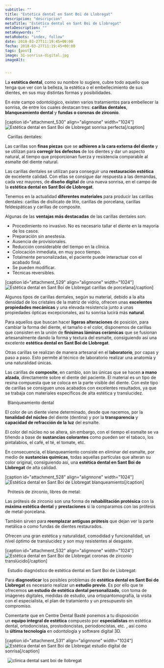 ```yaml
---
subtitle: ""
title: "Estética dental en Sant Boi de Llobregat"
descripcion: "descripcion"
metaTitle: "Estética dental en Sant Boi de Llobregat"
metaDescription: ""
metaKeywords: ""
metaRobots: "index, follow"
date: 2018-03-27T11:19:45+00:00
fecha: 2018-03-27T11:19:45+00:00
tags: [post]
image: 31-sonrisa-digital.jpg
imageAlt: 


---
```



La **estética dental**, como su nombre lo sugiere, cubre todo aquello que tenga que ver con la belleza, la estética o el embellecimiento de sus dientes, en sus muy distintas formas y posibilidades.

En este campo odontológico, existen varios tratamientos para embellecer la sonrisa, de entre los cuales destacan tres: **carillas dentales**, **blanqueamiento dental** y **fundas o coronas de zirconio**.

[caption id="attachment\_530" align="alignnone" width="1024"]![Estética dental en Sant Boi de Llobregat](https://centredentalbaste.com/wp-content/uploads/2018/03/estetica-dental-1024x653.jpg) sonrisa perfecta[/caption]

 
Carillas dentales:



Las carillas son **finas piezas** que se **adhieren a la cara externa del diente** y se utilizan para **corregir los defectos** de los dientes y dar un aspecto natural, al tiempo que proporcionan fuerza y resistencia comparable al esmalte del diente natural.

Las carillas dentales se utilizan para conseguir una **restauración estética** de excelente calidad. Con ellas se consigue dar respuesta a las demandas, cada vez mayores, de **diseño digital** de una nueva sonrisa, en el campo de la **estética dental en Sant Boi de Llobregat**.

Tenemos en la actualidad **diferentes materiales** para producir las carillas dentales: carillas de disilicato de litio, carillas de porcelana, carillas feldespáticas y carillas de composite.

Algunas de las **ventajas más destacadas** de las carillas dentales son:
* Procedimiento no invasivo. No es necesario tallar el diente en la mayoría de los casos.
* Preparación sin anestesia.
* Ausencia de provisionales.
* Reducción considerable del tiempo en la clínica.
* Colocación inmediata, en muy poco tiempo.
* Totalmente personalizadas, el paciente puede interactuar con el acabado final.
* Se pueden modificar.
* Técnicas reversibles.



[caption id="attachment\_529" align="alignnone" width="1024"]![Estética dental en Sant Boi de Llobregat](https://centredentalbaste.com/wp-content/uploads/2018/03/carillas-1024x600.jpg) carillas de porcelana[/caption]

Algunos tipos de carillas dentales, según su material, debido a la alta densidad de los cristales de la matriz de vidrio, ofrecen unas **excelentes propiedades mecánicas** y una elevada resistencia junto a unas propiedades ópticas excepcionales, así tu sonrisa lucirá más **natural**.

Para aquellos que buscan hacer **ligeras alteraciones** de posición, para cambiar la forma del diente, el tamaño o el color, disponemos de carillas que consisten en la unión de **finísimas láminas cerámicas** que se fusionan artesanalmente dando la forma y textura del esmalte, consiguiendo así una excelente **estética dental en Sant Boi de Llobregat**.

Otras carillas se realizan de manera artesanal en el **laboratorio**, por capas y paso a paso. Esto permite al técnico de laboratorio realizar una anatomía y una naturalidad únicas.

Las carillas de **composite**, en cambio, son las únicas que se hacen **a mano alzada**, directamente sobre el diente del paciente. El material es un tipo de resina compuesta que se coloca en la parte visible del diente. Con este tipo de carillas se consiguen unos acabados con excelentes resultados, ya que se trabaja con materiales específicos de alta estética y translucidez.

 
Blanqueamiento dental



El color de un diente viene determinado, desde que nacemos, por la **tonalidad del núcleo** del diente (dentina) y por la **transparencia** y **capacidad de refracción de la luz** del esmalte.

El color del núcleo no se altera, sin embargo, con el tiempo el esmalte se va tiñendo a base de **sustancias colorantes** como pueden ser el tabaco, los pintalabios, el café, el té, el tomate, etc.

En consecuencia, el blanqueamiento consiste en eliminar del esmalte, por medio de **sustancias químicas**, todas aquellas partículas que alteran su color original, consiguiendo así, una **estética dental en Sant Boi de Llobregat** de alta calidad.

[caption id="attachment\_528" align="alignnone" width="1024"]![Estética dental en Sant Boi de Llobregat](https://centredentalbaste.com/wp-content/uploads/2018/03/blanqueamiento-1024x600.jpg) blanqueamiento[/caption]

 
Prótesis de zirconio, libres de metal:



Las prótesis de zirconio son una forma de **rehabilitación protésica** con la **máxima estética dental** y **prestaciones** si la comparamos con las prótesis de metal-porcelana.

También sirven para **reemplazar antiguas prótesis** que dejan ver la parte metálica o como fundas de dientes restaurados.

Ofrecen una gran estética y naturalidad, comodidad y funcionalidad, un nivel óptimo de translucidez y son muy resistentes al desgaste.

[caption id="attachment\_532" align="alignnone" width="1024"]![Estética dental en Sant Boi de Llobregat](https://centredentalbaste.com/wp-content/uploads/2018/03/zirconio-1024x600.jpg) coronas de zirconio translúcido[/caption]

 
Estudio diagnóstico de estética dental en Sant Boi de Llobregat:



Para **diagnosticar** los posibles problemas de **estética dental en Sant Boi de Llobregat** es necesario realizar un **estudio previo**. Es por ello que te ofrecemos **un estudio de estética dental personalizado**, con toma de imágenes digitales, medidas de estudio, una ortopantomografía, la visita con el especialista, el plan de tratamiento y un presupuesto sin compromiso.

Comentarte que en Centre Dental Basté ponemos a tu disposición un **equipo integral de estética** compuesto por **especialistas** en estética dental, ortodoncistas, prostodoncistas, periodoncistas, etc. , así como la **última tecnología** en odontología y software digital 3D.

[caption id="attachment\_531" align="alignnone" width="1024"]![Estética dental en Sant Boi de Llobregat](https://centredentalbaste.com/wp-content/uploads/2018/03/sonrisa-digital-1024x600.jpg) estudio digital de sonrisa[/caption]

 
![clínica dental sant boi de llobregat](http://centredentalbaste.com/wp-content/uploads/2016/11/protesis-dental-sant-boi-llobregat.png)
